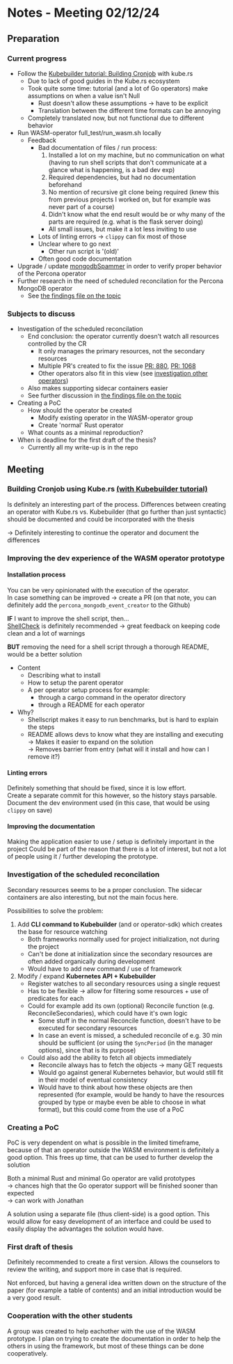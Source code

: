# Notes - Meeting 02/12/24

## Preparation

### Current progress

- Follow the [Kubebuilder tutorial: Building Cronjob](https://book.kubebuilder.io/cronjob-tutorial/cronjob-tutorial) with kube.rs
  - Due to lack of good guides in the Kube.rs ecosystem
  - Took quite some time: tutorial (and a lot of Go operators) make assumptions on when a value isn't Null
    - Rust doesn't allow these assumptions -> have to be explicit
    - Translation between the different time formats can be annoying
  - Completely translated now, but not functional due to different behavior
- Run WASM-operator full_test/run_wasm.sh locally
  - Feedback
    - Bad documentation of files / run process:
      1. Installed a lot on my machine, but no communication on what  
         (having to run shell scripts that don't communicate at a glance what is happening, is a bad dev exp)
      2. Required dependencies, but had no documentation beforehand
      3. No mention of recursive git clone being required (knew this from previous projects I worked on, but for example was never part of a course)
      4. Didn't know what the end result would be or why many of the parts are required (e.g. what is the flask server doing)
      - All small issues, but make it a lot less inviting to use
    - Lots of linting errors -> `clippy` can fix most of those
    - Unclear where to go next
      - Other run script is '(old)'
    - Often good code documentation
- Upgrade / update [mongodbSpammer](https://github.com/idlab-discover/wasm-operator/tree/main/controllers/mongodbSpammer) in order to verify proper behavior of the Percona operator
- Further research in the need of scheduled reconcilation for the Percona MongoDB operator
  - See [the findings file on the topic](../findings/investigation_reconcile_percona_mongodb.md)

### Subjects to discuss

- Investigation of the scheduled reconcilation
  - End conclusion: the operator currently doesn't watch all resources controlled by the CR
    - It only manages the primary resources, not the secondary resources
    - Multiple PR's created to fix the issue [PR: 880](https://github.com/percona/percona-server-mongodb-operator/pull/880), [PR: 1068](https://github.com/percona/percona-server-mongodb-operator/pull/1068)
    - Other operators also fit in this view (see [investigation other operators](../findings/investigation_reconcile_other_operators.md))
  - Also makes supporting sidecar containers easier
  - See further discussion in [the findings file on the topic](../findings/investigation_reconcile_percona_mongodb.md)
- Creating a PoC
  - How should the operator be created
    - Modify existing operator in the WASM-operator group
    - Create 'normal' Rust operator
  - What counts as a minimal reproduction?
- When is deadline for the first draft of the thesis?
  - Currently all my write-up is in the repo

## Meeting

### Building Cronjob using Kube.rs [(with Kubebuilder tutorial)](https://book.kubebuilder.io/cronjob-tutorial/cronjob-tutorial)

Is definitely an interesting part of the process.
Differences between creating an operator with Kube.rs vs. Kubebuilder (that go further than just syntactic) should be documented and could be incorporated with the thesis

-> Definitely interesting to continue the operator and document the differences

### Improving the dev experience of the WASM operator prototype

#### Installation process

You can be very opinionated with the execution of the operator.  
In case something can be improved -> create a PR
(on that note, you can definitely add the `percona_mongodb_event_creator` to the Github)

**IF** I want to improve the shell script, then...  
[ShellCheck](https://www.shellcheck.net/) is definitely recommended -> great feedback on keeping code clean and a lot of warnings

**BUT** removing the need for a shell script through a thorough README, would be a better solution

  - Content
    - Describing what to install
    - How to setup the parent operator
    - A per operator setup process for example:
      - through a cargo command in the operator directory
      - through a README for each operator
  - Why?
    - Shellscript makes it easy to run benchmarks, but is hard to explain the steps
    - README allows devs to know what they are installing and executing  
      -> Makes it easier to expand on the solution  
      -> Removes barrier from entry (what will it install and how can I remove it?)

#### Linting errors

Definitely something that should be fixed, since it is low effort.  
Create a separate commit for this however, so the history stays parsable.  
Document the dev environment used (in this case, that would be using `clippy` on save)

#### Improving the documentation

Making the application easier to use / setup is definitely important in the project
Could be part of the reason that there is a lot of interest, but not a lot of people using it / further developing the prototype.

### Investigation of the scheduled reconcilation

Secondary resources seems to be a proper conclusion.
The sidecar containers are also interesting, but not the main focus here.

Possibilities to solve the problem:

1. Add **CLI command to Kubebuilder** (and or operator-sdk) which creates the base for resource watching
   - Both frameworks normally used for project initialization, not during the project
   - Can't be done at initialization since the secondary resources are often added organically during development
   - Would have to add new command / use of framework
2. Modify / expand **Kubernetes API + Kubebuilder**
   - Register watches to all secondary resources using a single request
   - Has to be flexible -> allow for filtering some resources + use of predicates for each
   - Could for example add its own (optional) Reconcile function (e.g. ReconcileSecondaries), which could have it's own logic
     - Some stuff in the normal Reconcile function, doesn't have to be executed for secondary resources
     - In case an event is missed, a scheduled reconcile of e.g. 30 min should be sufficient (or using the `SyncPeriod` (in the manager options), since that is its purpose)
   - Could also add the ability to fetch all objects immediately
     - Reconcile always has to fetch the objects -> many GET requests
     - Would go against general Kubernetes behavior, but would still fit in their model of eventual consistency
     - Would have to think about how these objects are then represented (for example, would be handy to have the resources grouped by type or maybe even be able to choose in what format), but this could come from the use of a PoC

### Creating a PoC

PoC is very dependent on what is possible in the limited timeframe,
because of that an operator outside the WASM environment is definitely a good option.
This frees up time, that can be used to further develop the solution

Both a minimal Rust and minimal Go operator are valid prototypes  
-> chances high that the Go operator support will be finished sooner than expected  
-> can work with Jonathan

A solution using a separate file (thus client-side) is a good option.
This would allow for easy development of an interface and could be used to easily display the advantages the solution would have.

### First draft of thesis

Definitely recommended to create a first version.
Allows the counselors to review the writing, and support more in case that is required.

Not enforced, but having a general idea written down on the structure of the paper (for example a table of contents) and an initial introduction would be a very good result.

### Cooperation with the other students

A group was created to help eachother with the use of the WASM prototype.
I plan on trying to create the documentation in order to help the others in using the framework, but most of these things can be done cooperatively.
